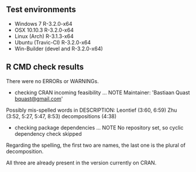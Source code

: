 ## Test environments

- Windows 7 R-3.2.0-x64
- OSX 10.10.3 R-3.2.0-x64
- Linux (Arch) R-3.1.3-x64
- Ubuntu (Travic-CI) R-3.2.0-x64
- Win-Builder  (devel and R-3.2.0-x64)

## R CMD check results
There were no ERRORs or WARNINGs. 

* checking CRAN incoming feasibility ... NOTE
Maintainer: 'Bastiaan Quast <bquast@gmail.com>'

Possibly mis-spelled words in DESCRIPTION:
  Leontief (3:60, 6:59)
  Zhu (3:52, 5:27, 5:47, 8:53)
  decompositions (4:38)

* checking package dependencies ... NOTE
  No repository set, so cyclic dependency check skipped

Regarding the spelling, the first two are names, the last one is the plural of decomposition.

All three are already present in the version currently on CRAN.
